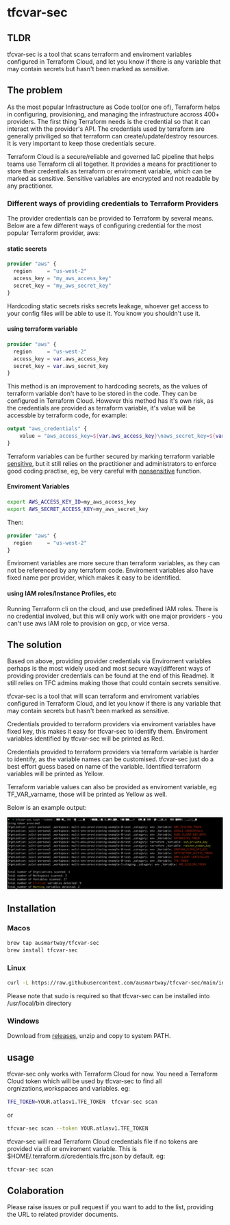 # tfcvar-sec

## TLDR

tfcvar-sec is a tool that scans terraform and enviroment variables configured in Terraform Cloud, and let you know if there is any variable that may contain secrets but hasn't been marked as sensitive.

## The problem

As the most popular Infrastructure as Code tool(or one of), Terraform helps in configuring, provisioning, and managing the infrastructure accross 400+ providers. The first thing Terraform needs is the credential so that it can interact with the provider's API. The credentials used by terraform are generally priviliged so that terraform can create/update/destroy resources. It is very important to keep those credentials secure.

Terraform Cloud is a secure/reliable and governed IaC pipeline that helps teams use Terraform cli all together. It provides a means for practitioner to store their credentials as terraform or enviroment variable, which can be marked as sensitive. Sensitive variables are encrypted and not readable by any practitioner.

### Different ways of providing credentials to Terraform Providers

The provider credentials can be provided to Terraform by several means. Below are a few different ways of configuring credential for the most popular Terraform provider, aws:

#### static secrets

```terraform
provider "aws" {
  region     = "us-west-2"
  access_key = "my_aws_access_key"
  secret_key = "my_aws_secret_key"
}
```

Hardcoding static secrets risks secrets leakage, whoever get access to your config files will be able to use it. You know you shouldn't use it.

#### using terraform variable

```terraform
provider "aws" {
  region     = "us-west-2"
  access_key = var.aws_access_key
  secret_key = var.aws_secret_key
}
```

This method is an improvement to hardcoding secrets, as the values of terraform variable don't have to be stored in the code. They can be configured in Terraform Cloud. However this method has it's own risk, as the credentials are provided as terraform variable, it's value will be accessble by terraform code, for example:

```terraform
output "aws_credentials" {
    value = "aws_access_key=${var.aws_access_key}\naws_secret_key=${var.aws_secret_key}"
}
```

Terraform variables can be further secured by marking terraform variable [sensitive](https://learn.hashicorp.com/tutorials/terraform/sensitive-variables), but it still relies on the practitioner and administrators to enforce good coding practise, eg, be very careful with [nonsensitive](https://www.terraform.io/docs/language/functions/nonsensitive.html) function.

#### Enviroment Variables

```bash
export AWS_ACCESS_KEY_ID=my_aws_access_key
export AWS_SECRET_ACCESS_KEY=my_aws_secret_key
```

Then:

```terraform
provider "aws" {
  region     = "us-west-2"
}
```

Enviroment variables are more secure than terraform variables, as they can not be referenced by any terraform code. Enviroment variables also have fixed name per provider, which makes it easy to be identified.

#### using IAM roles/Instance Profiles, etc

Running Terraform cli on the cloud, and use predefined IAM roles. There is no credential involved, but this will only work with one major providers - you can't use aws IAM role to provision on gcp, or vice versa.

## The solution

Based on above, providing provider credentials via Enviroment variables perhaps is the most widely used and most secure way(different ways of providing provider credentials can be found at the end of this Readme). It still relies on TFC admins making those that could contain secrets sensitive.

tfcvar-sec is a tool that will scan terraform and enviroment variables configured in Terraform Cloud, and let you know if there is any variable that may contain secrets but hasn't been marked as sensitive.

Credentials provided to terraform providers via enviroment variables have fixed key, this makes it easy for tfcvar-sec to identify them. Enviroment variables identified by tfcvar-sec will be printed as Red.

Credentials provided to terraform providers via terraform variable is harder to identify, as the variable names can be customised. tfcvar-sec just do a best effort guess based on name of the variable. Identified terraform variables will be printed as Yellow.

Terraform variable values can also be provided as enviroment variable, eg TF_VAR_varname, those will be printed as Yellow as well.

Below is an example output:

![tfcvar-sec](https://raw.githubusercontent.com/ausmartway/tfcvar-sec/main/png/tfcvar-sec.png)

## Installation

### Macos

```bash
brew tap ausmartway/tfcvar-sec
brew install tfcvar-sec
```

### Linux

```bash
curl -L https://raw.githubusercontent.com/ausmartway/tfcvar-sec/main/install.sh | sudo bash
```

Please note that sudo is required so that tfcvar-sec can be installed into /usr/local/bin directory

### Windows

Download from [releases](https://github.com/ausmartway/tfcvar-sec/releases), unzip and copy to system PATH.

## usage

tfcvar-sec only works with Terraform Cloud for now. You need a Terraform Cloud token which will be used by tfcvar-sec to find all orgnizations,workspaces and variables. eg:

```bash
TFE_TOKEN=YOUR.atlasv1.TFE_TOKEN  tfcvar-sec scan
```

or

```bash
tfcvar-sec scan --token YOUR.atlasv1.TFE_TOKEN
```

tfcvar-sec will read Terraform Cloud credentials file if no tokens are provided via cli or enviroment variable. This is $HOME/.terraform.d/credentials.tfrc.json by default. eg:

```bash
tfcvar-sec scan
```

## Colaboration

Please raise issues or pull request if you want to add to the list, providing the URL to related provider documents.
